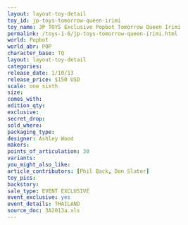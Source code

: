 ```yaml
---
layout: layout-toy-detail 
toy_id: jp-toys-tomorrow-queen-irimi
toy_name: JP TOYS Exclusive Popbot Tomorrow Queen Irimi
permalink: /toys-1-6/jp-toys-tomorrow-queen-irimi.html
world: Popbot
world_abr: POP
character_base: TQ
layout: layout-toy-detail
categories: 
release_date: 1/10/13
release_price: $150 USD
scale: one sixth
size: 
comes_with: 
edition_qty: 
exclusive: 
secret_drop: 
sold_where: 
packaging_type: 
designer: Ashley Wood
makers: 
points_of_articulation: 30
variants: 
you_might_also_like: 
article_contributors: [Phil Back, Don Slater]
toy_pics: 
backstory: 
sale_type: EVENT EXCLUSIVE
event_exclusive: yes
event_details: THAILAND
source_doc: 3A2013a.xls
---
```

